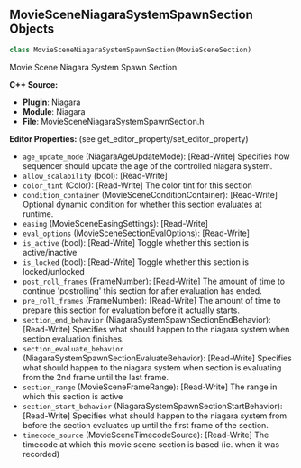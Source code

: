 ## MovieSceneNiagaraSystemSpawnSection Objects

```python
class MovieSceneNiagaraSystemSpawnSection(MovieSceneSection)
```

Movie Scene Niagara System Spawn Section

**C++ Source:**

- **Plugin**: Niagara
- **Module**: Niagara
- **File**: MovieSceneNiagaraSystemSpawnSection.h

**Editor Properties:** (see get_editor_property/set_editor_property)

- ``age_update_mode`` (NiagaraAgeUpdateMode):  [Read-Write] Specifies how sequencer should update the age of the controlled niagara system.
- ``allow_scalability`` (bool):  [Read-Write]
- ``color_tint`` (Color):  [Read-Write] The color tint for this section
- ``condition_container`` (MovieSceneConditionContainer):  [Read-Write] Optional dynamic condition for whether this section evaluates at runtime.
- ``easing`` (MovieSceneEasingSettings):  [Read-Write]
- ``eval_options`` (MovieSceneSectionEvalOptions):  [Read-Write]
- ``is_active`` (bool):  [Read-Write] Toggle whether this section is active/inactive
- ``is_locked`` (bool):  [Read-Write] Toggle whether this section is locked/unlocked
- ``post_roll_frames`` (FrameNumber):  [Read-Write] The amount of time to continue 'postrolling' this section for after evaluation has ended.
- ``pre_roll_frames`` (FrameNumber):  [Read-Write] The amount of time to prepare this section for evaluation before it actually starts.
- ``section_end_behavior`` (NiagaraSystemSpawnSectionEndBehavior):  [Read-Write] Specifies what should happen to the niagara system when section evaluation finishes.
- ``section_evaluate_behavior`` (NiagaraSystemSpawnSectionEvaluateBehavior):  [Read-Write] Specifies what should happen to the niagara system when section is evaluating from the 2nd frame until the last frame.
- ``section_range`` (MovieSceneFrameRange):  [Read-Write] The range in which this section is active
- ``section_start_behavior`` (NiagaraSystemSpawnSectionStartBehavior):  [Read-Write] Specifies what should happen to the niagara system from before the section evaluates up until the first frame of the section.
- ``timecode_source`` (MovieSceneTimecodeSource):  [Read-Write] The timecode at which this movie scene section is based (ie. when it was recorded)

<a id="unreal.MovieSceneNiagaraTrack"></a>